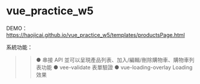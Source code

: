 # vue_practice_w5
DEMO：https://haojicai.github.io/vue_practice_w5/templates/productsPage.html

系統功能：  
>>● 串接 API 並可以呈現產品列表、加入/編輯/刪除購物車、購物車列表功能
>>● vee-validate 表單驗證
>>● vue-loading-overlay Loading 效果
